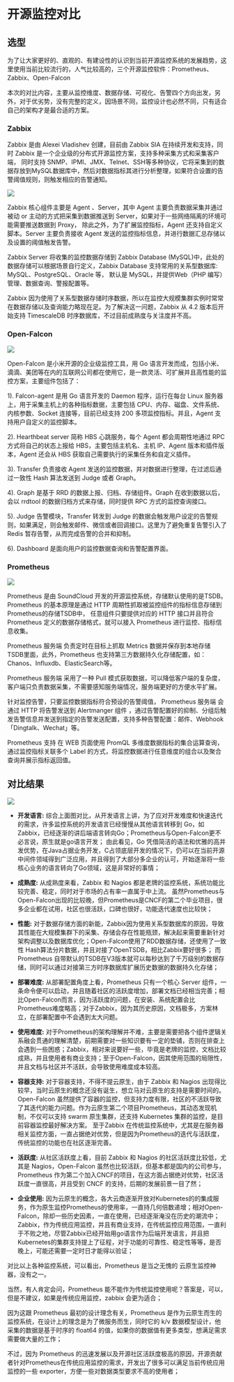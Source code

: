 # 开源监控对比
## 选型
为了让大家更好的、直观的、有建设性的认识到当前开源监控系统的发展趋势，这里使用当前比较流行的，人气比较高的，三个开源监控软件：Prometheus、Zabbix、Open-Falcon

本次的对比内容，主要从监控维度、数据存储、可视化、告警四个方向出发，另外，对于优劣势，没有完整的定义，因场景不同，监控设计也必然不同，只有适合自己的架构才是最合适的方案。

### Zabbix
Zabbix 是由 Alexei Vladishev 创建，目前由 Zabbix SIA 在持续开发和支持，同时 Zabbix 是一个企业级的分布式开源监控方案，支持多种采集方式和采集客户端， 同时支持 SNMP、IPMI、JMX、Telnet、SSH等多种协议，它将采集到的数据存放到MySQL数据库中，然后对数据指标其进行分析整理，如果符合设置的告警阈值规则，则触发相应的告警通知。

![](static/zabbix-architechture.jpg)

Zabbix 核心组件主要是 Agent 、Server，其中 Agent 主要负责数据采集并通过被动 or 主动的方式把采集到数据推送到 Server，如果对于一些网络隔离的环境可能需要推送数据到 Proxy， 除此之外，为了扩展监控指标，Agent 还支持自定义脚本。Server 主要负责接收 Agent 发送的监控指标信息，并进行数据汇总存储以及设置的阈值触发告警。

Zabbix Server 将收集的监控数据存储到 Zabbix Database (MySQL)中，此处的数据存储可以根据场景自行定义，Zabbix Database 支持常用的关系型数据库: MySQL、PostgreSQL、Oracle 等， 默认是 MySQL，并提供Web（PHP 编写）管理、数据查询、警报配置等。

Zabbix 因为使用了关系型数据存储时序数据，所以在监控大规模集群实例时常常在数据存储以及查询能力略现在足。为了解决这一问题，Zabbix 从 4.2 版本后开始支持 TimescaleDB 时序数据库，不过目前成熟度与关注度并不高。

### Open-Falcon

![](static/OpenFalcon.png)

Open-Falcon 是小米开源的企业级监控工具，用 Go 语言开发而成，包括小米、滴滴、美团等在内的互联网公司都在使用它，是一款灵活、可扩展并且高性能的监控方案，主要组件包括了：

1). Falcon-agent 是用 Go 语言开发的 Daemon 程序，运行在每台 Linux 服务器上，用于采集主机上的各种指标数据，主要包括 CPU、内存、磁盘、文件系统、内核参数、Socket 连接等，目前已经支持 200 多项监控指标。并且，Agent 支持用户自定义的监控脚本。

2). Hearthbeat server 简称 HBS 心跳服务，每个 Agent 都会周期性地通过 RPC 方式将自己的状态上报给 HBS，主要包括主机名、主机 IP、Agent 版本和插件版本，Agent 还会从 HBS 获取自己需要执行的采集任务和自定义插件。

3). Transfer 负责接收 Agent 发送的监控数据，并对数据进行整理，在过滤后通过一致性 Hash 算法发送到 Judge 或者 Graph。

4). Graph 是基于 RRD 的数据上报、归档、存储组件。Graph 在收到数据以后，会以 rrdtool 的数据归档方式来存储，同时提供 RPC 方式的监控查询接口。

5). Judge 告警模块，Transfer 转发到 Judge 的数据会触发用户设定的告警规则，如果满足，则会触发邮件、微信或者回调接口。这里为了避免重复告警引入了 Redis 暂存告警，从而完成告警的合并和抑制。

6). Dashboard 是面向用户的监控数据查询和告警配置界面。


### Prometheus

![](static/prometheus_architecture.png)

Prometheus 是由 SoundCloud 开发的开源监控系统，存储默认使用的是TSDB。Prometheus 的基本原理是通过 HTTP 周期性抓取被监控组件的指标信息存储到Prometheus的存储TSDB中， 任意组件只要提供对应的 HTTP 接口并且符合 Prometheus 定义的数据存储格式，就可以接入 Prometheus 进行监控、指标信息收集。

Prometheus 服务端 负责定时在目标上抓取 Metrics 数据并保存到本地存储TSDB里面，此外，Prometheus 也支持第三方数据持久化存储配置，如：Chanos、Influxdb、ElasticSearch等。

Prometheus 服务端 采用了一种 Pull 模式获取数据，可以降低客户端的复杂度，客户端只负责数据采集，不需要感知服务端情况，服务端更好的方便水平扩展。

针对监控告警，只要监控数据指标符合预设的告警阈值， Prometheus 服务端 会通过 HTTP 将告警发送到 Alertmanger 组件 ，通过告警配置好的抑制、分组后触发告警信息并发送到指定的告警发送配置，支持多种告警配置：邮件、Webhook「Dingtalk、Wechat」等。

Prometheus 支持 在 WEB 页面使用 PromQL 多维度数据指标的集合运算查询，通过监控指标关联多个 Label 的方式，将监控数据进行任意维度的组合以及聚合查询并展示指标返回值。

## 对比结果

![](static/monitor-analysis.png)

- **开发语言:** 综合上面图对比，从开发语言上讲，为了应对开发难度和快速迭代的需求，许多监控系统的开发语言已经慢慢从其他语言转移到 Go，如Zabbix，已经逐渐的讲后端语言转向Go；Prometheus与Open-Falcon更不必言说，原生就是go语言开发； 由此看见，Go 凭借简洁的语法和优雅的高并发优势，在Java占据业务开发，C占领底层开发的情况下，仍可以在当前开源中间件领域得到广泛应用，并且得到了大部分多企业的认可，开始逐渐将一些核心业务的语言转向了Go领域，这是非常好的事情；

- **成熟度:** 从成熟度来看，Zabbix 和 Nagios 都是老牌的监控系统，系统功能比较完善、稳定，同时对于市场的占有率一直属于中上流。 虽然Prometheus与Open-Falcon出现的比较晚，但Prometheus是CNCF的第二个毕业项目，很多企业都在试用，社区也很活跃，口碑也很好，功能迭代速度也比较快；

- **性能:** 对于数据存储方面的新能，Zabbix因为使用关系型数据库的原因，导致其性能在大规模集群下的采集、存储会存在性能瓶颈，解决起来需要重新针对架构调整以及数据库优化；Open-Falcon使用了RDD数据存储，还使用了一致性 Hash算法分片数据，并且对接了OpenTSDB，相比Zabbix要好很多； 而Prometheus 自带默认的TSDB在V3版本就可以每秒达到了千万级别的数据存储，同时可以通过对接第三方时序数据库扩展历史数据的数据持久化存储；

- **部署难度:** 从部署配置角度上看，Prometheus 只有一个核心 Server 组件，一条命令便可以启动，并且随着社区的活跃度增加，部署文档已经相当完善；相比Open-Falcon而言，因为活跃度的问题，在安装、系统配置会比Prometheus难度略高；对于Zabbix，因为其历史原因，文档极多，方案林立，在部署配置中不会遇到太大问题。

- **使用难度:** 对于Prometheus的架构理解并不难，主要是需要把各个组件逻辑关系融会贯通的理解清楚，前期需要对一些知识要有一定的垫铺，否则在排查上会遇到一些困惑；Zabbix，相对来说要好一些，毕竟是老牌的监控，文档比较成熟，并且使用者有商业支持；至于Open-Falcon，因其使用范围的局限性，并且文档与社区并不活跃，会导致使用难度成本较高。

- **容器支持:** 对于容器支持，不得不提云原生，由于 Zabbix 和 Nagios 出现得比较早，当时云原生的概念还没有诞生，想立马对云原生的支持是需要时间的。Open-Falcon 虽然提供了容器的监控，但支持力度有限，社区的不活跃导致了其迭代的能力问题。作为云原生第二个项目Prometheus，其动态发现机制，不仅可以支持 swarm 原生集群，还支持 Kubernetes 集群的监控，是目前容器监控最好解决方案。 至于Zabbix 在传统监控系统中，尤其是在服务器相关监控方面，一直占据绝对优势，但是因为Prometheus的迭代与活跃度，传统监控的功能也在社区逐渐完善。

- **活跃度:** 从社区活跃度上看，目前 Zabbix 和 Nagios 的社区活跃度比较低，尤其是 Nagios，Open-Falcon 虽然也比较活跃，但基本都是国内的公司参与，Prometheus 作为第二个加入CNCF的项目，在这方面占据绝对优势，社区活跃度一直很高，并且受到 CNCF 的支持，后期的发展前景一目了然；

- **企业使用:** 因为云原生的概念，各大云商逐渐开放对Kubernetes的的集成服务，作为原生监控Prometheus的使用率，一直持几何倍数递增；相对Open-Falcon，除却一些历史因素，一直在使用，已经逐渐淹没在历史的潮流中； Zabbix，作为传统应用监控，并且有商业支持，在传统监控应用范围，一直利于不败之地，尽管Zabbix已经开始用go语言作为后端开发语言，并且把Kubernetes的集群支持提上了征程，对于功能的可靠性、稳定性等等，是否晚上，可能还需要一定时日才能得以验证；

对比以上各种监控系统，可以看出，Prometheus 是当之无愧的 云原生监控神器，没有之一。

当然，有人肯定会问，Prometheus 能不能作为传统监控使用呢？答案是，可以，但是不建议，如果是传统应用监控，zabbix 会更为适合；

因为这跟 Prometheus 最初的设计理念有关，Prometheus 是作为云原生而生的监控系统，在设计上的理念是为了微服务而生，同时它的 k/v 数据模型设计，他采集的数据是基于时序的 float64 的值，如果你的数据值有更多类型，想满足需求需要做大量的工作；

不过，因为 Prometheus 的迅速发展以及开源社区活跃度极高的原因，开源贡献者针对Prometheus在传统应用监控的需求，开发出了很多可以满足当前传统应用监控的一些 exporter，方便一些对数据类型要求不高的使用者；